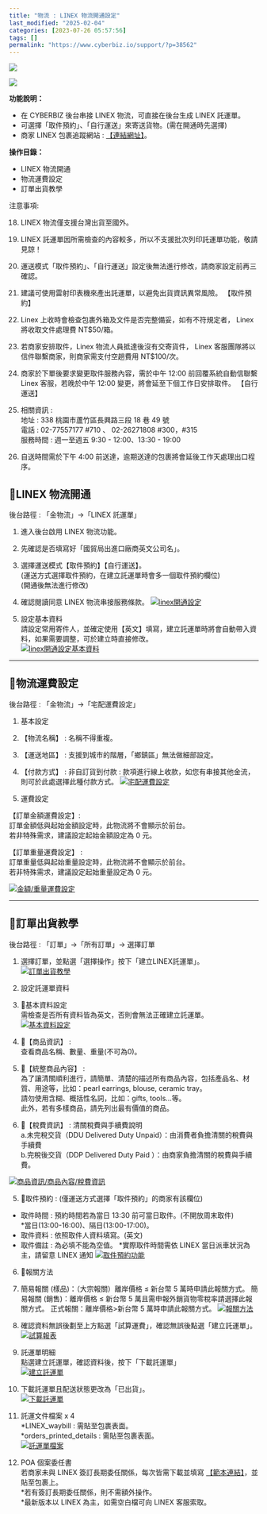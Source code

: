 ```yaml
---
title: "物流 : LINEX 物流開通設定"
last_modified: "2025-02-04"
categories: [2023-07-26 05:57:56]
tags: []
permalink: "https://www.cyberbiz.io/support/?p=38562"
---
```


![](https://www.cyberbiz.io/support/wp-content/uploads/適用站別.png)

[![](https://www.cyberbiz.io/support/wp-content/uploads/跨境電商.png)](https://www.cyberbiz.io/support/?page_id=32080)

**功能說明：**  

* 在 CYBERBIZ 後台串接 LINEX 物流，可直接在後台生成 LINEX 託運單。
* 可選擇「取件預約」、「自行運送」來寄送貨物。(需在開通時先選擇)
* 商家 LINEX 包裹追蹤網站 : [【連結網址】](https://tracking.hub-ez.com/Tracking/Tracking)。

**操作目錄：**

* LINEX 物流開通
* 物流運費設定
* 訂單出貨教學

注意事項:  

18. LINEX 物流僅支援台灣出貨至國外。
19. LINEX 託運單因所需檢查的內容較多，所以不支援批次列印託運單功能，敬請見諒！ 
20. 運送模式「取件預約」、「自行運送」設定後無法進行修改，請商家設定前再三確認。
21. 建議可使用雷射印表機來產出託運單，以避免出貨資訊異常風險。
【取件預約】

1. Linex 上收時會檢查包裹外箱及文件是否完整備妥，如有不符規定者， Linex 將收取文件處理費 NT$50/箱。
2. 若商家安排取件，Linex 物流人員抵達後沒有交寄貨件， Linex 客服團隊將以信件聯繫商家，則商家需支付空趟費用 NT$100/次。 
3. 商家於下單後要求變更取件服務內容，需於中午 12:00 前回覆系統自動信聯繫 Linex 客服，若晚於中午 12:00 變更，將會延至下個工作日安排取件。
【自行運送】

1. 相關資訊 :   
地址 : 338 桃園市蘆竹區長興路三段 18 巷 49 號  
電話 : 02-77557177 #710 、 02-26271808 #300，#315  
服務時間 : 週一至週五 9:30 - 12:00、13:30 - 19:00

2. 自送時間需於下午 4:00 前送達，逾期送達的包裹將會延後工作天處理出口程序。



## 📌LINEX 物流開通


後台路徑 :  「金物流」→「LINEX 託運單」  


1. 進入後台啟用 LINEX 物流功能。 
1. 先確認是否填寫好「國貿局出進口廠商英文公司名」。
2. 選擇運送模式【取件預約】【自行運送】。  
(運送方式選擇取件預約，在建立託運單時會多一個取件預約欄位)  
(開通後無法進行修改)

3. 確認閱讀同意 LINEX 物流串接服務條款。
[![linex開通設定](https://www.cyberbiz.io/support/wp-content/uploads/LINEX-物流開通設定01.png)](https://www.cyberbiz.io/support/wp-content/uploads/LINEX-物流開通設定01.png)



2. 設定基本資料   
請設定常用寄件人，並確定使用【英文】填寫，建立託運單時將會自動帶入資料，如果需要調整，可於建立時直接修改。  
[![linex開通設定基本資料](https://www.cyberbiz.io/support/wp-content/uploads/LINEX-物流開通設定02.png)](https://www.cyberbiz.io/support/wp-content/uploads/LINEX-物流開通設定02.png)



* * *



## 📌物流運費設定


後台路徑 :  「金物流」→「宅配運費設定」  


1. 基本設定 
1. 【物流名稱】 : 名稱不得重複。
2. 【運送地區】 : 支援到城市的階層，「鄉鎮區」無法做細部設定。 
3. 【付款方式】 :  非自訂貨到付款 : 款項進行線上收款，如您有串接其他金流，則可於此處選擇此種付款方式。
[![宅配運費設定](https://www.cyberbiz.io/support/wp-content/uploads/LINEX-物流開通設定03.png)](https://www.cyberbiz.io/support/wp-content/uploads/LINEX-物流開通設定03.png)



2. 運費設定 

【訂單金額運費設定】:  
訂單金額低與起始金額設定時，此物流將不會顯示於前台。  
若非特殊需求，建議設定起始金額設定為 0 元。  


【訂單重量運費設定】 :  
訂單重量低與起始重量設定時，此物流將不會顯示於前台。  
若非特殊需求，建議設定起始重量設定為 0 元。  

[![金額/重量運費設定](https://www.cyberbiz.io/support/wp-content/uploads/物流運費設定04.png)](https://www.cyberbiz.io/support/wp-content/uploads/物流運費設定04.png)



* * *



## 📌訂單出貨教學


後台路徑 :  「訂單」→「所有訂單」→ 選擇訂單  


1. 選擇訂單，並點選「選擇操作」按下「建立LINEX託運單」。  
[![訂單出貨教學](https://www.cyberbiz.io/support/wp-content/uploads/LINEX-物流開通設定04.png)](https://www.cyberbiz.io/support/wp-content/uploads/LINEX-物流開通設定04.png)



2. 設定託運單資料 
1. 📍基本資料設定  
需檢查是否所有資料皆為英文，否則會無法正確建立託運單。  
[![基本資料設定](https://www.cyberbiz.io/support/wp-content/uploads/LINEX-物流開通設定05.png)](https://www.cyberbiz.io/support/wp-content/uploads/LINEX-物流開通設定05.png)



2. 📍【商品資訊】 :   
查看商品名稱、數量、重量(不可為0)。

3. 📍【統整商品內容】 :   
為了讓清關順利進行，請簡單、清楚的描述所有商品內容，包括產品名、材質、用途等，比如：pearl earrings, blouse, ceramic
tray。  
請勿使用含糊、概括性名詞，比如：gifts, tools…等。  
此外，若有多樣商品，請先列出最有價值的商品。

4. 📍【稅費資訊】 : 清關稅費與手續費說明  
a.未完稅交貨（DDU Delivered Duty Unpaid）：由消費者負擔清關的稅費與手續費  
b.完稅後交貨（DDP Delivered Duty Paid ）：由商家負擔清關的稅費與手續費。

[![商品資訊/商品內容/稅費資訊](https://www.cyberbiz.io/support/wp-content/uploads/LINEX-物流開通設定06.png)](https://www.cyberbiz.io/support/wp-content/uploads/LINEX-物流開通設定06.png)  


5. 📍取件預約 : (僅運送方式選擇「取件預約」的商家有該欄位) 
* 取件時間 : 預約時間若為當日 13:30 前可當日取件。(不開放周末取件)  
*當日(13:00-16:00)、隔日(13:00-17:00)。 
* 取件資料 : 依照取件人資料填寫。(英文)
* 取件備註 : 為必填不能為空值。
*實際取件時間需依 LINEX 當日派車狀況為主，請留意 LINEX 通知  [![取件預約功能](https://www.cyberbiz.io/support/wp-content/uploads/LINEX-物流開通設定07.png)](https://www.cyberbiz.io/support/wp-content/uploads/LINEX-物流開通設定07.png)


6. 📍報關方法 
1. 簡易報關 (樣品)：（大宗報關）離岸價格 ≤ 新台幣 5 萬時申請此報關方式。
簡易報關 (銷售)：離岸價格 ≤ 新台幣 5 萬且需申報外銷貨物零稅率請選擇此報關方式。 正式報關：離岸價格>新台幣 5 萬時申請此報關方式。
[![報關方法](https://www.cyberbiz.io/support/wp-content/uploads/LINEX-物流開通設定08.png)](https://www.cyberbiz.io/support/wp-content/uploads/LINEX-物流開通設定08.png)



3. 確認資料無誤後劃至上方點選「試算運費」，確認無誤後點選「建立託運單」。  
[![試算報表](https://www.cyberbiz.io/support/wp-content/uploads/LINEX-物流開通設定09.png)](https://www.cyberbiz.io/support/wp-content/uploads/LINEX-物流開通設定09.png)



4. 託運單明細  
點選建立託運單，確認資料後，按下「下載託運單」  
[![建立託運單](https://www.cyberbiz.io/support/wp-content/uploads/LINEX-物流開通設定10.png)](https://www.cyberbiz.io/support/wp-content/uploads/LINEX-物流開通設定10.png)



5. 下載託運單且配送狀態更改為「已出貨」。  
[![下載託運單](https://www.cyberbiz.io/support/wp-content/uploads/LINEX-物流開通設定11.png)](https://www.cyberbiz.io/support/wp-content/uploads/LINEX-物流開通設定11.png)



6. 託運文件檔案 x 4  
*LINEX_waybill : 需貼至包裹表面。  
*orders_printed_details : 需貼至包裹表面。  
[![託運單檔案](https://www.cyberbiz.io/support/wp-content/uploads/LINEX-物流開通設定12.png)](https://www.cyberbiz.io/support/wp-content/uploads/LINEX-物流開通設定12.png)




7. POA 個案委任書  
若商家未與 LINEX 簽訂長期委任關係，每次皆需下載並填寫
[【範本連結】](https://drive.google.com/file/d/1MwQ04jG3eDJUY33zORsszPYRXPvRTt6J/view)，並貼至包裹上。  
*若有簽訂長期委任關係，則不需額外操作。  
*最新版本以 LINEX 為主，如需空白檔可向 LINEX 客服索取。

